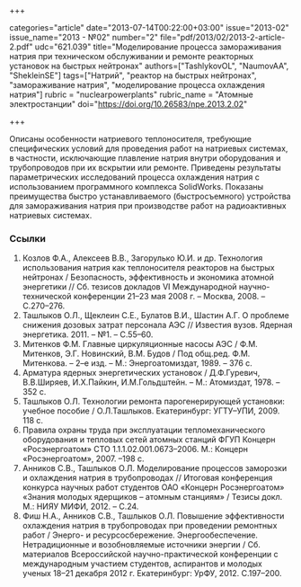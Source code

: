 +++

categories="article"
date="2013-07-14T00:22:00+03:00"
issue="2013-02"
issue_name="2013 - №02"
number="2"
file="pdf/2013/02/2013-2-article-2.pdf"
udc="621.039"
title="Моделирование процесса замораживания натрия при техническом обслуживании и ремонте реакторных установок на быстрых нейтронах"
authors=["TashlykovOL", "NaumovAA", "ShekleinSE"]
tags=["Натрий", "реактор на быстрых нейтронах", "замораживание натрия", "моделирование процесса охлаждения натрия"]
rubric = "nuclearpowerplants"
rubric_name = "Aтомные электростанции"
doi="https://doi.org/10.26583/npe.2013.2.02"

+++

Описаны особенности натриевого теплоносителя, требующие специфических условий для проведения работ на натриевых системах, в частности, исключающие плавление натрия внутри оборудования и трубопроводов при их вскрытии или ремонте. Приведены результаты параметрических исследований процесса охлаждения натрия с использованием программного комплекса SolidWorks. Показаны преимущества быстро устанавливаемого (быстросъемного) устройства для замораживания натрия при производстве работ на радиоактивных натриевых системах.

### Ссылки

1. Козлов Ф.А., Алексеев В.В., Загорулько Ю.И. и др. Технология использования натрия как теплоносителя реакторов на быстрых нейтронах / Безопасность, эффективность и экономика атомной энергетики // Сб. тезисов докладов VI Международной научно-технической конференции 21–23 мая 2008 г. – Москва, 2008. – С.270–276.
2. Ташлыков О.Л., Щеклеин С.Е., Булатов В.И., Шастин А.Г. О проблеме снижения дозовых затрат персонала АЭС // Известия вузов. Ядерная энергетика. 2011. – №1. – С.55–60.
3. Митенков Ф.М. Главные циркуляционные насосы АЭС / Ф.М. Митенков, Э.Г. Новинский, В.М. Будов / Под общ.ред. Ф.М. Митенкова. – 2–е изд. – М.: Энергоатомиздат, 1989. – 376 с.
4. Арматура ядерных энергетических установок / Д.Ф.Гуревич, В.В.Ширяев, И.Х.Пайкин, И.М.Гольдштейн. – М.: Атомиздат, 1978. –352 с.
5. Ташлыков О.Л. Технологии ремонта парогенерирующей установки: учебное пособие / О.Л.Ташлыков. Екатеринбург: УГТУ–УПИ, 2009. 118 с.
6. Правила охраны труда при эксплуатации тепломеханического оборудования и тепловых сетей атомных станций ФГУП Концерн «Росэнергоатом» СТО 1.1.1.02.001.0673–2006. М.: Концерн «Росэнергоатом», 2007. –198 с.
7. Анников С.В., Ташлыков О.Л. Моделирование процессов заморозки и охлаждения натрия в трубопроводах // Итоговая конференция конкурса научных работ студентов ОАО «Концерн Росэнергоатом» «Знания молодых ядерщиков – атомным станциям» / Тезисы докл. М.: НИЯУ МИФИ, 2012. – С.24.
8. Фиш Н.А., Анников С.В., Ташлыков О.Л. Повышение эффективности охлаждения натрия в трубопроводах при проведении ремонтных работ / Энерго- и ресурсосбережение. Энергообеспечение. Нетрадиционные и возобновляемые источники энергии / Сб. материалов Всероссийской научно-практической конференции с международным участием студентов, аспирантов и молодых ученых 18–21 декабря 2012 г. Екатеринбург: УрФУ, 2012. С.197–200.